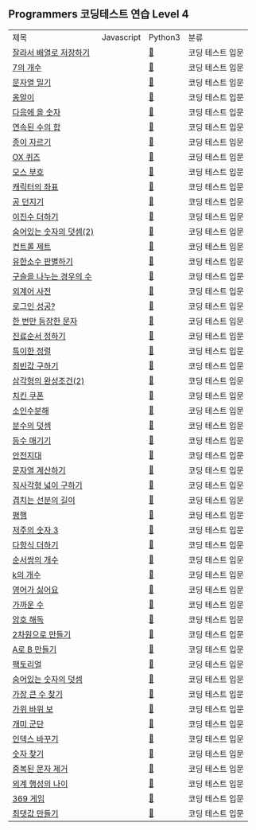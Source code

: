 ## Programmers 코딩테스트 연습 Level 4
<div align="center">
    <table>
        <tr>
            <td>제목</td>
            <td>Javascript</td>
            <td>Python3</td>
            <td>분류</td>
        </tr>
        <tr>
            <td><a href="https://school.programmers.co.kr/learn/courses/30/lessons/120913">잘라서 배열로 저장하기</a></td>
            <td><a href="https://github.com/sieukim/algorithm-programmers/blob/master/level0/ex01.js"></a></td>
            <td><a href="https://github.com/sieukim/algorithm-programmers/blob/master/level0/ex01.py">📎️</a></td>
            <td>코딩 테스트 입문</td>
        </tr>
        <tr>
            <td><a href="https://school.programmers.co.kr/learn/courses/30/lessons/120912">7의 개수</a></td>
            <td><a href="https://github.com/sieukim/algorithm-programmers/blob/master/level0/ex02.js"></a></td>
            <td><a href="https://github.com/sieukim/algorithm-programmers/blob/master/level0/ex02.py">📎️</a></td>
            <td>코딩 테스트 입문</td>
        </tr>
        <tr>
            <td><a href="https://school.programmers.co.kr/learn/courses/30/lessons/120921">문자열 밀기</a></td>
            <td><a href="https://github.com/sieukim/algorithm-programmers/blob/master/level0/ex03.js"></a></td>
            <td><a href="https://github.com/sieukim/algorithm-programmers/blob/master/level0/ex03.py">📎️</a></td>
            <td>코딩 테스트 입문</td>
        </tr>
        <tr>
            <td><a href="https://school.programmers.co.kr/learn/courses/30/lessons/120956">옹알이</a></td>
            <td><a href="https://github.com/sieukim/algorithm-programmers/blob/master/level0/ex04.js"></a></td>
            <td><a href="https://github.com/sieukim/algorithm-programmers/blob/master/level0/ex04.py">📎️</a></td>
            <td>코딩 테스트 입문</td>
        </tr>
        <tr>
            <td><a href="https://school.programmers.co.kr/learn/courses/30/lessons/120924">다음에 올 숫자</a></td>
            <td><a href="https://github.com/sieukim/algorithm-programmers/blob/master/level0/ex05.js"></a></td>
            <td><a href="https://github.com/sieukim/algorithm-programmers/blob/master/level0/ex05.py">📎️</a></td>
            <td>코딩 테스트 입문</td>
        </tr>
        <tr>
            <td><a href="https://school.programmers.co.kr/learn/courses/30/lessons/120923">연속된 수의 합</a></td>
            <td><a href="https://github.com/sieukim/algorithm-programmers/blob/master/level0/ex06.js"></a></td>
            <td><a href="https://github.com/sieukim/algorithm-programmers/blob/master/level0/ex06.py">📎️</a></td>
            <td>코딩 테스트 입문</td>
        </tr>
        <tr>
            <td><a href="https://school.programmers.co.kr/learn/courses/30/lessons/120922">종이 자르기</a></td>
            <td><a href="https://github.com/sieukim/algorithm-programmers/blob/master/level0/ex07.js"></a></td>
            <td><a href="https://github.com/sieukim/algorithm-programmers/blob/master/level0/ex07.py">📎️</a></td>
            <td>코딩 테스트 입문</td>
        </tr>
        <tr>
            <td><a href="https://school.programmers.co.kr/learn/courses/30/lessons/120907">OX 퀴즈</a></td>
            <td><a href="https://github.com/sieukim/algorithm-programmers/blob/master/level0/ex08.js"></a></td>
            <td><a href="https://github.com/sieukim/algorithm-programmers/blob/master/level0/ex08.py">📎️</a></td>
            <td>코딩 테스트 입문</td>
        </tr>
        <tr>
            <td><a href="https://school.programmers.co.kr/learn/courses/30/lessons/120838">모스 부호</a></td>
            <td><a href="https://github.com/sieukim/algorithm-programmers/blob/master/level0/ex09.js"></a></td>
            <td><a href="https://github.com/sieukim/algorithm-programmers/blob/master/level0/ex09.py">📎️</a></td>
            <td>코딩 테스트 입문</td>
        </tr>
        <tr>
            <td><a href="https://school.programmers.co.kr/learn/courses/30/lessons/120861">캐릭터의 좌표</a></td>
            <td><a href="https://github.com/sieukim/algorithm-programmers/blob/master/level0/ex10.js"></a></td>
            <td><a href="https://github.com/sieukim/algorithm-programmers/blob/master/level0/ex10.py">📎️</a></td>
            <td>코딩 테스트 입문</td>
        </tr>
        <tr>
            <td><a href="https://school.programmers.co.kr/learn/courses/30/lessons/120843">공 던지기</a></td>
            <td><a href="https://github.com/sieukim/algorithm-programmers/blob/master/level0/ex11.js"></a></td>
            <td><a href="https://github.com/sieukim/algorithm-programmers/blob/master/level0/ex11.py">📎️</a></td>
            <td>코딩 테스트 입문</td>
        </tr>
        <tr>
            <td><a href="https://school.programmers.co.kr/learn/courses/30/lessons/120885">이진수 더하기</a></td>
            <td><a href="https://github.com/sieukim/algorithm-programmers/blob/master/level0/ex12.js"></a></td>
            <td><a href="https://github.com/sieukim/algorithm-programmers/blob/master/level0/ex12.py">📎️</a></td>
            <td>코딩 테스트 입문</td>
        </tr>
        <tr>
            <td><a href="https://school.programmers.co.kr/learn/courses/30/lessons/120864">숨어있는 숫자의 덧셈(2)</a></td>
            <td><a href="https://github.com/sieukim/algorithm-programmers/blob/master/level0/ex13.js"></a></td>
            <td><a href="https://github.com/sieukim/algorithm-programmers/blob/master/level0/ex13.py">📎️</a></td>
            <td>코딩 테스트 입문</td>
        </tr>
        <tr>
            <td><a href="https://school.programmers.co.kr/learn/courses/30/lessons/120853">컨트롤 제트</a></td>
            <td><a href="https://github.com/sieukim/algorithm-programmers/blob/master/level0/ex14.js"></a></td>
            <td><a href="https://github.com/sieukim/algorithm-programmers/blob/master/level0/ex14.py">📎️</a></td>
            <td>코딩 테스트 입문</td>
        </tr>
        <tr>
            <td><a href="https://school.programmers.co.kr/learn/courses/30/lessons/120878">유한소수 판별하기</a></td>
            <td><a href="https://github.com/sieukim/algorithm-programmers/blob/master/level0/ex15.js"></a></td>
            <td><a href="https://github.com/sieukim/algorithm-programmers/blob/master/level0/ex15.py">📎️</a></td>
            <td>코딩 테스트 입문</td>
        </tr>
        <tr>
            <td><a href="https://school.programmers.co.kr/learn/courses/30/lessons/120840">구슬을 나누는 경우의 수</a></td>
            <td><a href="https://github.com/sieukim/algorithm-programmers/blob/master/level0/ex16.js"></a></td>
            <td><a href="https://github.com/sieukim/algorithm-programmers/blob/master/level0/ex16.py">📎️</a></td>
            <td>코딩 테스트 입문</td>
        </tr>
        <tr>
            <td><a href="https://school.programmers.co.kr/learn/courses/30/lessons/120869">외계어 사전</a></td>
            <td><a href="https://github.com/sieukim/algorithm-programmers/blob/master/level0/ex17.js"></a></td>
            <td><a href="https://github.com/sieukim/algorithm-programmers/blob/master/level0/ex17.py">📎️</a></td>
            <td>코딩 테스트 입문</td>
        </tr>
        <tr>
            <td><a href="https://school.programmers.co.kr/learn/courses/30/lessons/120883">로그인 성공?</a></td>
            <td><a href="https://github.com/sieukim/algorithm-programmers/blob/master/level0/ex18.js"></a></td>
            <td><a href="https://github.com/sieukim/algorithm-programmers/blob/master/level0/ex18.py">📎️</a></td>
            <td>코딩 테스트 입문</td>
        </tr>
        <tr>
            <td><a href="https://school.programmers.co.kr/learn/courses/30/lessons/120896">한 번만 등장한 문자</a></td>
            <td><a href="https://github.com/sieukim/algorithm-programmers/blob/master/level0/ex19.js"></a></td>
            <td><a href="https://github.com/sieukim/algorithm-programmers/blob/master/level0/ex19.py">📎️</a></td>
            <td>코딩 테스트 입문</td>
        </tr>
        <tr>
            <td><a href="https://school.programmers.co.kr/learn/courses/30/lessons/120835">진료순서 정하기</a></td>
            <td><a href="https://github.com/sieukim/algorithm-programmers/blob/master/level0/ex20.js"></a></td>
            <td><a href="https://github.com/sieukim/algorithm-programmers/blob/master/level0/ex20.py">📎️</a></td>
            <td>코딩 테스트 입문</td>
        </tr>
        <tr>
            <td><a href="https://school.programmers.co.kr/learn/courses/30/lessons/120880">특이한 정렬</a></td>
            <td><a href="https://github.com/sieukim/algorithm-programmers/blob/master/level0/ex21.js"></a></td>
            <td><a href="https://github.com/sieukim/algorithm-programmers/blob/master/level0/ex21.py">📎️</a></td>
            <td>코딩 테스트 입문</td>
        </tr>
        <tr>
            <td><a href="https://school.programmers.co.kr/learn/courses/30/lessons/120812">최빈값 구하기</a></td>
            <td><a href="https://github.com/sieukim/algorithm-programmers/blob/master/level0/ex22.js"></a></td>
            <td><a href="https://github.com/sieukim/algorithm-programmers/blob/master/level0/ex22.py">📎️</a></td>
            <td>코딩 테스트 입문</td>
        </tr>
        <tr>
            <td><a href="https://school.programmers.co.kr/learn/courses/30/lessons/120868">삼각형의 완성조건(2)</a></td>
            <td><a href="https://github.com/sieukim/algorithm-programmers/blob/master/level0/ex23.js"></a></td>
            <td><a href="https://github.com/sieukim/algorithm-programmers/blob/master/level0/ex23.py">📎️</a></td>
            <td>코딩 테스트 입문</td>
        </tr>
        <tr>
            <td><a href="https://school.programmers.co.kr/learn/courses/30/lessons/120884">치킨 쿠폰</a></td>
            <td><a href="https://github.com/sieukim/algorithm-programmers/blob/master/level0/ex24.js"></a></td>
            <td><a href="https://github.com/sieukim/algorithm-programmers/blob/master/level0/ex24.py">📎️</a></td>
            <td>코딩 테스트 입문</td>
        </tr>
        <tr>
            <td><a href="https://school.programmers.co.kr/learn/courses/30/lessons/120852">소인수분해</a></td>
            <td><a href="https://github.com/sieukim/algorithm-programmers/blob/master/level0/ex25.js"></a></td>
            <td><a href="https://github.com/sieukim/algorithm-programmers/blob/master/level0/ex25.py">📎️</a></td>
            <td>코딩 테스트 입문</td>
        </tr>
        <tr>
            <td><a href="https://school.programmers.co.kr/learn/courses/30/lessons/120808">분수의 덧셈</a></td>
            <td><a href="https://github.com/sieukim/algorithm-programmers/blob/master/level0/ex26.js"></a></td>
            <td><a href="https://github.com/sieukim/algorithm-programmers/blob/master/level0/ex26.py">📎️</a></td>
            <td>코딩 테스트 입문</td>
        </tr>
        <tr>
            <td><a href="https://school.programmers.co.kr/learn/courses/30/lessons/120882">등수 매기기</a></td>
            <td><a href="https://github.com/sieukim/algorithm-programmers/blob/master/level0/ex27.js"></a></td>
            <td><a href="https://github.com/sieukim/algorithm-programmers/blob/master/level0/ex27.py">📎️</a></td>
            <td>코딩 테스트 입문</td>
        </tr>
        <tr>
            <td><a href="https://school.programmers.co.kr/learn/courses/30/lessons/120866">안전지대</a></td>
            <td><a href="https://github.com/sieukim/algorithm-programmers/blob/master/level0/ex28.js"></a></td>
            <td><a href="https://github.com/sieukim/algorithm-programmers/blob/master/level0/ex28.py">📎️</a></td>
            <td>코딩 테스트 입문</td>
        </tr>
        <tr>
            <td><a href="https://school.programmers.co.kr/learn/courses/30/lessons/120902">문자열 계산하기</a></td>
            <td><a href="https://github.com/sieukim/algorithm-programmers/blob/master/level0/ex29.js"></a></td>
            <td><a href="https://github.com/sieukim/algorithm-programmers/blob/master/level0/ex29.py">📎️</a></td>
            <td>코딩 테스트 입문</td>
        </tr>
        <tr>
            <td><a href="https://school.programmers.co.kr/learn/courses/30/lessons/120860">직사각형 넓이 구하기</a></td>
            <td><a href="https://github.com/sieukim/algorithm-programmers/blob/master/level0/ex30.js"></a></td>
            <td><a href="https://github.com/sieukim/algorithm-programmers/blob/master/level0/ex30.py">📎️</a></td>
            <td>코딩 테스트 입문</td>
        </tr>
        <tr>
            <td><a href="https://school.programmers.co.kr/learn/courses/30/lessons/120876">겹치는 선분의 길이</a></td>
            <td><a href="https://github.com/sieukim/algorithm-programmers/blob/master/level0/ex31.js"></a></td>
            <td><a href="https://github.com/sieukim/algorithm-programmers/blob/master/level0/ex31.py">📎️</a></td>
            <td>코딩 테스트 입문</td>
        </tr>
        <tr>
            <td><a href="https://school.programmers.co.kr/learn/courses/30/lessons/120875">평행</a></td>
            <td><a href="https://github.com/sieukim/algorithm-programmers/blob/master/level0/ex32.js"></a></td>
            <td><a href="https://github.com/sieukim/algorithm-programmers/blob/master/level0/ex32.py">📎️</a></td>
            <td>코딩 테스트 입문</td>
        </tr>
        <tr>
            <td><a href="https://school.programmers.co.kr/learn/courses/30/lessons/120871">저주의 숫자 3</a></td>
            <td><a href="https://github.com/sieukim/algorithm-programmers/blob/master/level0/ex33.js"></a></td>
            <td><a href="https://github.com/sieukim/algorithm-programmers/blob/master/level0/ex33.py">📎️</a></td>
            <td>코딩 테스트 입문</td>
        </tr>
        <tr>
            <td><a href="https://school.programmers.co.kr/learn/courses/30/lessons/120863">다항식 더하기</a></td>
            <td><a href="https://github.com/sieukim/algorithm-programmers/blob/master/level0/ex34.js"></a></td>
            <td><a href="https://github.com/sieukim/algorithm-programmers/blob/master/level0/ex34.py">📎️</a></td>
            <td>코딩 테스트 입문</td>
        </tr>
        <tr>
            <td><a href="https://school.programmers.co.kr/learn/courses/30/lessons/120836">순서쌍의 개수</a></td>
            <td><a href="https://github.com/sieukim/algorithm-programmers/blob/master/level0/ex35.js"></a></td>
            <td><a href="https://github.com/sieukim/algorithm-programmers/blob/master/level0/ex35.py">📎️</a></td>
            <td>코딩 테스트 입문</td>
        </tr>
        <tr>
            <td><a href="https://school.programmers.co.kr/learn/courses/30/lessons/120887">k의 개수</a></td>
            <td><a href="https://github.com/sieukim/algorithm-programmers/blob/master/level0/ex36.js"></a></td>
            <td><a href="https://github.com/sieukim/algorithm-programmers/blob/master/level0/ex36.py">📎️</a></td>
            <td>코딩 테스트 입문</td>
        </tr>
        <tr>
            <td><a href="https://school.programmers.co.kr/learn/courses/30/lessons/120894">영어가 싫어요</a></td>
            <td><a href="https://github.com/sieukim/algorithm-programmers/blob/master/level0/ex37.js"></a></td>
            <td><a href="https://github.com/sieukim/algorithm-programmers/blob/master/level0/ex37.py">📎️</a></td>
            <td>코딩 테스트 입문</td>
        </tr>
        <tr>
            <td><a href="https://school.programmers.co.kr/learn/courses/30/lessons/120890">가까운 수</a></td>
            <td><a href="https://github.com/sieukim/algorithm-programmers/blob/master/level0/ex38.js"></a></td>
            <td><a href="https://github.com/sieukim/algorithm-programmers/blob/master/level0/ex38.py">📎️</a></td>
            <td>코딩 테스트 입문</td>
        </tr>
        <tr>
            <td><a href="https://school.programmers.co.kr/learn/courses/30/lessons/120892">암호 해독</a></td>
            <td><a href="https://github.com/sieukim/algorithm-programmers/blob/master/level0/ex39.js"></a></td>
            <td><a href="https://github.com/sieukim/algorithm-programmers/blob/master/level0/ex39.py">📎️</a></td>
            <td>코딩 테스트 입문</td>
        </tr>
        <tr>
            <td><a href="https://school.programmers.co.kr/learn/courses/30/lessons/120842">2차원으로 만들기</a></td>
            <td><a href="https://github.com/sieukim/algorithm-programmers/blob/master/level0/ex40.js"></a></td>
            <td><a href="https://github.com/sieukim/algorithm-programmers/blob/master/level0/ex40.py">📎️</a></td>
            <td>코딩 테스트 입문</td>
        </tr>
        <tr>
            <td><a href="https://school.programmers.co.kr/learn/courses/30/lessons/120886">A로 B 만들기</a></td>
            <td><a href="https://github.com/sieukim/algorithm-programmers/blob/master/level0/ex41.js"></a></td>
            <td><a href="https://github.com/sieukim/algorithm-programmers/blob/master/level0/ex41.py">📎️</a></td>
            <td>코딩 테스트 입문</td>
        </tr>
        <tr>
            <td><a href="https://school.programmers.co.kr/learn/courses/30/lessons/120848">팩토리얼</a></td>
            <td><a href="https://github.com/sieukim/algorithm-programmers/blob/master/level0/ex42.js"></a></td>
            <td><a href="https://github.com/sieukim/algorithm-programmers/blob/master/level0/ex42.py">📎️</a></td>
            <td>코딩 테스트 입문</td>
        </tr>
        <tr>
            <td><a href="https://school.programmers.co.kr/learn/courses/30/lessons/120851">숨어있는 숫자의 덧셈</a></td>
            <td><a href="https://github.com/sieukim/algorithm-programmers/blob/master/level0/ex43.js"></a></td>
            <td><a href="https://github.com/sieukim/algorithm-programmers/blob/master/level0/ex43.py">📎️</a></td>
            <td>코딩 테스트 입문</td>
        </tr>
        <tr>
            <td><a href="https://school.programmers.co.kr/learn/courses/30/lessons/120899">가장 큰 수 찾기</a></td>
            <td><a href="https://github.com/sieukim/algorithm-programmers/blob/master/level0/ex44.js"></a></td>
            <td><a href="https://github.com/sieukim/algorithm-programmers/blob/master/level0/ex44.py">📎️</a></td>
            <td>코딩 테스트 입문</td>
        </tr>
        <tr>
            <td><a href="https://school.programmers.co.kr/learn/courses/30/lessons/120839">가위 바위 보</a></td>
            <td><a href="https://github.com/sieukim/algorithm-programmers/blob/master/level0/ex45.js"></a></td>
            <td><a href="https://github.com/sieukim/algorithm-programmers/blob/master/level0/ex45.py">📎️</a></td>
            <td>코딩 테스트 입문</td>
        </tr>
        <tr>
            <td><a href="https://school.programmers.co.kr/learn/courses/30/lessons/120837">개미 군단</a></td>
            <td><a href="https://github.com/sieukim/algorithm-programmers/blob/master/level0/ex46.js"></a></td>
            <td><a href="https://github.com/sieukim/algorithm-programmers/blob/master/level0/ex46.py">📎️</a></td>
            <td>코딩 테스트 입문</td>
        </tr>
        <tr>
            <td><a href="https://school.programmers.co.kr/learn/courses/30/lessons/120895">인덱스 바꾸기</a></td>
            <td><a href="https://github.com/sieukim/algorithm-programmers/blob/master/level0/ex47.js"></a></td>
            <td><a href="https://github.com/sieukim/algorithm-programmers/blob/master/level0/ex47.py">📎️</a></td>
            <td>코딩 테스트 입문</td>
        </tr>
        <tr>
            <td><a href="https://school.programmers.co.kr/learn/courses/30/lessons/120904">숫자 찾기</a></td>
            <td><a href="https://github.com/sieukim/algorithm-programmers/blob/master/level0/ex48.js"></a></td>
            <td><a href="https://github.com/sieukim/algorithm-programmers/blob/master/level0/ex48.py">📎️</a></td>
            <td>코딩 테스트 입문</td>
        </tr>
        <tr>
            <td><a href="https://school.programmers.co.kr/learn/courses/30/lessons/120888">중복된 문자 제거</a></td>
            <td><a href="https://github.com/sieukim/algorithm-programmers/blob/master/level0/ex49.js"></a></td>
            <td><a href="https://github.com/sieukim/algorithm-programmers/blob/master/level0/ex49.py">📎️</a></td>
            <td>코딩 테스트 입문</td>
        </tr>
        <tr>
            <td><a href="https://school.programmers.co.kr/learn/courses/30/lessons/120834">외계 행성의 나이</a></td>
            <td><a href="https://github.com/sieukim/algorithm-programmers/blob/master/level0/ex50.js"></a></td>
            <td><a href="https://github.com/sieukim/algorithm-programmers/blob/master/level0/ex50.py">📎️</a></td>
            <td>코딩 테스트 입문</td>
        </tr>
        <tr>
            <td><a href="https://school.programmers.co.kr/learn/courses/30/lessons/120891">369 게임</a></td>
            <td><a href="https://github.com/sieukim/algorithm-programmers/blob/master/level0/ex51.js"></a></td>
            <td><a href="https://github.com/sieukim/algorithm-programmers/blob/master/level0/ex51.py">📎️</a></td>
            <td>코딩 테스트 입문</td>
        </tr>
        <tr>
            <td><a href="https://school.programmers.co.kr/learn/courses/30/lessons/120862">최댓값 만들기</a></td>
            <td><a href="https://github.com/sieukim/algorithm-programmers/blob/master/level0/ex52.js"></a></td>
            <td><a href="https://github.com/sieukim/algorithm-programmers/blob/master/level0/ex52.py">📎️</a></td>
            <td>코딩 테스트 입문</td>
        </tr>
    </table>
</div>